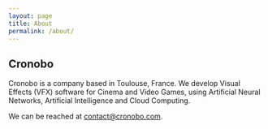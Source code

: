 ```yaml
---
layout: page
title: About
permalink: /about/
---
```


## Cronobo

Cronobo is a company based in Toulouse, France.
We develop Visual Effects (VFX) software for Cinema and Video Games, using Artificial Neural Networks, Artificial Intelligence and Cloud Computing.

We can be reached at [contact@cronobo.com](mailto:contact@cronobo.com).
